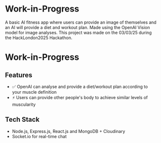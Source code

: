 # Work-in-Progress
A basic AI fitness app where users can provide an image of themselves and an AI will provide a diet and workout plan. Made using the OpenAI Vision model for image analyses. This project was made on the 03/03/25 during the HackLondon2025 Hackathon.

# Work-in-Progress

## Features
- ✅ OpenAI can analyse and provide a diet/workout plan according to your muscle definition
- ⚡ Users can provide other people's body to achieve similar levels of muscularity

## Tech Stack
- Node.js, Express.js, React.js and MongoDB + Cloudinary
- Socket.io for real-time chat


